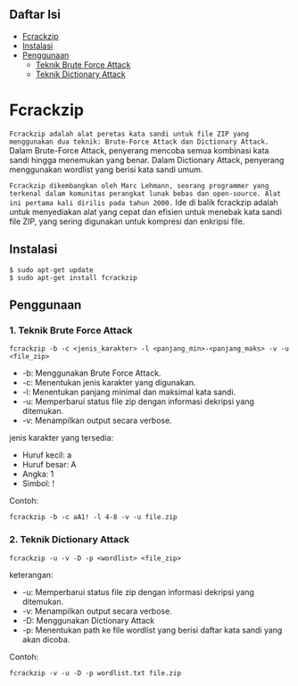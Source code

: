 ## Daftar Isi

- [Fcrackzip](https://github.com/bgropay/Catatan-Ropi/tree/main/Fcrackzip#fcrackzip)
- [Instalasi](https://github.com/bgropay/Catatan-Ropi/tree/main/Fcrackzip#instalasi)
- [Penggunaan](https://github.com/bgropay/Catatan-Ropi/tree/main/Fcrackzip#penggunaan)
  - [Teknik Brute Force Attack](https://github.com/bgropay/Catatan-Ropi/tree/main/Fcrackzip#1-teknik-brute-force-attack)
  - [Teknik Dictionary Attack](https://github.com/bgropay/Catatan-Ropi/tree/main/Fcrackzip#2-teknik-dictionary-attack)


# Fcrackzip

`Fcrackzip adalah alat peretas kata sandi untuk file ZIP yang menggunakan dua teknik: Brute-Force Attack dan Dictionary Attack.` Dalam Brute-Force Attack, penyerang mencoba semua kombinasi kata sandi hingga menemukan yang benar. Dalam Dictionary Attack, penyerang menggunakan wordlist yang berisi kata sandi umum. 

`Fcrackzip dikembangkan oleh Marc Lehmann, seorang programmer yang terkenal dalam komunitas perangkat lunak bebas dan open-source. Alat ini pertama kali dirilis pada tahun 2000.` Ide di balik fcrackzip adalah untuk menyediakan alat yang cepat dan efisien untuk menebak kata sandi file ZIP, yang sering digunakan untuk kompresi dan enkripsi file.

## Instalasi 

```
$ sudo apt-get update 
$ sudo apt-get install fcrackzip 
```

## Penggunaan

### 1. Teknik Brute Force Attack

```
fcrackzip -b -c <jenis_karakter> -l <panjang_min>-<panjang_maks> -v -u <file_zip>
```

- -b: Menggunakan Brute Force Attack.
- -c: Menentukan jenis karakter yang digunakan.
- -l: Menentukan panjang minimal dan maksimal kata sandi.
- -u: Memperbarui status file zip dengan informasi dekripsi yang ditemukan.
- -v: Menampilkan output secara verbose.

jenis karakter yang tersedia:

- Huruf kecil: a
- Huruf besar: A
- Angka: 1
- Simbol: !

Contoh:

```
fcrackzip -b -c aA1! -l 4-8 -v -u file.zip
```

### 2. Teknik Dictionary Attack

```
fcrackzip -u -v -D -p <wordlist> <file_zip>
```

keterangan:

- -u: Memperbarui status file zip dengan informasi dekripsi yang ditemukan.
- -v: Menampilkan output secara verbose.
- -D: Menggunakan Dictionary Attack
- -p: Menentukan path ke file wordlist yang berisi daftar kata sandi yang akan dicoba.

Contoh:

```
fcrackzip -v -u -D -p wordlist.txt file.zip
```
